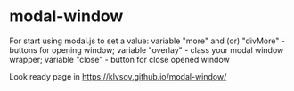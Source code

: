 # modal-window

For start using modal.js to set a value: variable "more" and (or) "divMore" - buttons for opening window; variable "overlay" - class your modal window wrapper; variable "close" - button for close opened window

Look ready page in https://klvsov.github.io/modal-window/